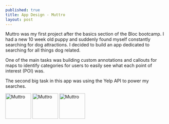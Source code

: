 ```yaml
---
published: true
title: App Design - Muttro
layout: post
---
```

Muttro was my first project after the basics section of the Bloc bootcamp. I had a new 10 week old puppy and suddenly found myself constantly searching for dog attractions. I decided to build an app dedicated to searching for all things dog related. 

One of the main tasks was building custom annotations and callouts for maps to identify categories for users to easily see what each point of interest (POI) was. 

The second big task in this app was using the Yelp API to power my searches. 

<img src="http://a3.mzstatic.com/us/r30/Purple7/v4/0a/7f/80/0a7f8080-551d-d06b-1ca1-70b4ddeb2d17/screen322x572.jpeg" alt="Muttro" width="80">
<img src="http://a4.mzstatic.com/us/r30/Purple7/v4/fa/bd/16/fabd1616-c099-3622-a5d3-4f9a2a5ccd58/screen322x572.jpeg" alt="Muttro" width="80">
<img src="http://a5.mzstatic.com/us/r30/Purple5/v4/26/8c/ad/268cadfc-c9ac-bf61-d7ae-f37f89dd11e3/screen322x572.jpeg" alt="Muttro" width="80">
